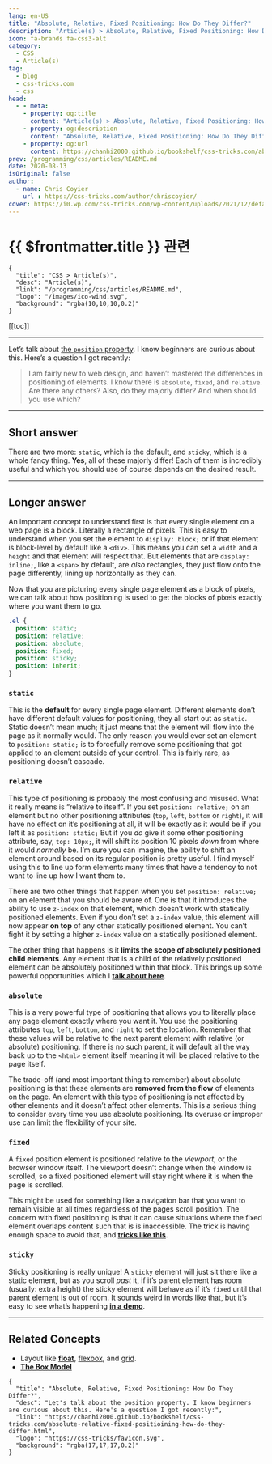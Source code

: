 ```yaml
---
lang: en-US
title: "Absolute, Relative, Fixed Positioning: How Do They Differ?"
description: "Article(s) > Absolute, Relative, Fixed Positioning: How Do They Differ?"
icon: fa-brands fa-css3-alt
category:
  - CSS
  - Article(s)
tag:
  - blog
  - css-tricks.com
  - css
head:
  - - meta:
    - property: og:title
      content: "Article(s) > Absolute, Relative, Fixed Positioning: How Do They Differ?"
    - property: og:description
      content: "Absolute, Relative, Fixed Positioning: How Do They Differ?"
    - property: og:url
      content: https://chanhi2000.github.io/bookshelf/css-tricks.com/absolute-relative-fixed-positioining-how-do-they-differ.html
prev: /programming/css/articles/README.md
date: 2020-08-13
isOriginal: false
author:
  - name: Chris Coyier
    url : https://css-tricks.com/author/chriscoyier/
cover: https://i0.wp.com/css-tricks.com/wp-content/uploads/2021/12/default-social-css-tricks.png
---
```


# {{ $frontmatter.title }} 관련

```component VPCard
{
  "title": "CSS > Article(s)",
  "desc": "Article(s)",
  "link": "/programming/css/articles/README.md",
  "logo": "/images/ico-wind.svg",
  "background": "rgba(10,10,10,0.2)"
}
```

[[toc]]

---

<SiteInfo
  name="Absolute, Relative, Fixed Positioning: How Do They Differ?"
  desc="Let's talk about the position property. I know beginners are curious about this. Here's a question I got recently:"
  url="https://css-tricks.com/absolute-relative-fixed-positioining-how-do-they-differ"
  logo="https://css-tricks/favicon.svg"
  preview="https://i0.wp.com/css-tricks.com/wp-content/uploads/2021/12/default-social-css-tricks.png"/>

Let’s talk about [<FontIcon icon="fas fa-globe"/>the `position` property](https://css-tricks.com/almanac/properties/p/position/). I know beginners are curious about this. Here’s a question I got recently:

> I am fairly new to web design, and haven’t mastered the differences in positioning of elements. I know there is `absolute`, `fixed`, and `relative`. Are there any others? Also, do they majorly differ? And when should you use which?

---

## Short answer

There are two more: `static`, which is the default, and `sticky`, which is a whole fancy thing. **Yes**, all of these majorly differ! Each of them is incredibly useful and which you should use of course depends on the desired result.

---

## Longer answer

An important concept to understand first is that every single element on a web page is a block. Literally a rectangle of pixels. This is easy to understand when you set the element to `display: block;` or if that element is block-level by default like a `<div>`. This means you can set a `width` and a `height` and that element will respect that. But elements that are `display: inline;`, like a `<span>` by default, are *also* rectangles, they just flow onto the page differently, lining up horizontally as they can.

Now that you are picturing every single page element as a block of pixels, we can talk about how positioning is used to get the blocks of pixels exactly where you want them to go.

```css
.el {
  position: static;
  position: relative;
  position: absolute;
  position: fixed;
  position: sticky;
  position: inherit;
}
```

### `static`

This is the **default** for every single page element. Different elements don’t have different default values for positioning, they all start out as `static`. Static doesn’t mean much; it just means that the element will flow into the page as it normally would. The only reason you would ever set an element to `position: static;` is to forcefully remove some positioning that got applied to an element outside of your control. This is fairly rare, as positioning doesn’t cascade.

### `relative`

This type of positioning is probably the most confusing and misused. What it really means is “relative to itself”. If you set `position: relative;` on an element but no other positioning attributes (`top`, `left`, `bottom` or `right`), it will have no effect on it’s positioning at all, it will be exactly as it would be if you left it as `position: static;` But if you *do* give it some other positioning attribute, say, `top: 10px;`, it will shift its position 10 pixels *down* from where it would *normally* be. I’m sure you can imagine, the ability to shift an element around based on its regular position is pretty useful. I find myself using this to line up form elements many times that have a tendency to not want to line up how I want them to.

There are two other things that happen when you set `position: relative;` on an element that you should be aware of. One is that it introduces the ability to use `z-index` on that element, which doesn’t work with statically positioned elements. Even if you don’t set a `z-index` value, this element will now appear **on top** of any other statically positioned element. You can’t fight it by setting a higher `z-index` value on a statically positioned element.

The other thing that happens is it **limits the scope of absolutely positioned child elements**. Any element that is a child of the relatively positioned element can be absolutely positioned within that block. This brings up some powerful opportunities which I [**talk about here**](/css-tricks.com/absolute-positioning-inside-relative-positioning.md).

### `absolute`

This is a very powerful type of positioning that allows you to literally place any page element exactly where you want it. You use the positioning attributes `top`, `left`, `bottom`, and `right` to set the location. Remember that these values will be relative to the next parent element with relative (or absolute) positioning. If there is no such parent, it will default all the way back up to the `<html>` element itself meaning it will be placed relative to the page itself.

The trade-off (and most important thing to remember) about absolute positioning is that these elements are **removed from the flow** of elements on the page. An element with this type of positioning is not affected by other elements and it doesn’t affect other elements. This is a serious thing to consider every time you use absolute positioning. Its overuse or improper use can limit the flexibility of your site.

### `fixed`

A `fixed` position element is positioned relative to the *viewport*, or the browser window itself. The viewport doesn’t change when the window is scrolled, so a fixed positioned element will stay right where it is when the page is scrolled.

This might be used for something like a navigation bar that you want to remain visible at all times regardless of the pages scroll position. The concern with fixed positioning is that it can cause situations where the fixed element overlaps content such that is is inaccessible. The trick is having enough space to avoid that, and [**tricks like this**](/css-tricks.com/fixed-headers-and-jump-links-the-solution-is-scroll-margin-top.md).

### `sticky`

Sticky positioning is really unique! A `sticky` element will just sit there like a static element, but as you scroll *past* it, if it’s parent element has room (usually: extra height) the sticky element will behave as if it’s `fixed` until that parent element is out of room. It sounds weird in words like that, but it’s easy to see what’s happening [**in a demo**](/css-tricks.com/position-sticky-2.md).

---

## Related Concepts

- Layout like [**float**](/css-tricks.com/all-about-floats.md), [<FontIcon icon="iconfont icon-css-tricks"/>flexbox](https://css-tricks.com/snippets/css/a-guide-to-flexbox/), and [<FontIcon icon="iconfont icon-css-tricks"/>grid](https://css-tricks.com/snippets/css/complete-guide-grid/).
- [**The Box Model**](/css-tricks.com/the-css-box-model.md)

<!-- TODO: add ARTICLE CARD -->
```component VPCard
{
  "title": "Absolute, Relative, Fixed Positioning: How Do They Differ?",
  "desc": "Let's talk about the position property. I know beginners are curious about this. Here's a question I got recently:",
  "link": "https://chanhi2000.github.io/bookshelf/css-tricks.com/absolute-relative-fixed-positioining-how-do-they-differ.html",
  "logo": "https://css-tricks/favicon.svg",
  "background": "rgba(17,17,17,0.2)"
}
```
